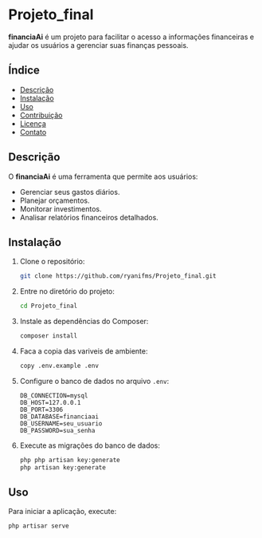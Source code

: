 # Projeto_final

**financiaAi** é um projeto para facilitar o acesso a informações financeiras e ajudar os usuários a gerenciar suas finanças pessoais.

## Índice

- [Descrição](#descrição)
- [Instalação](#instalação)
- [Uso](#uso)
- [Contribuição](#contribuição)
- [Licença](#licença)
- [Contato](#contato)

## Descrição

O **financiaAi** é uma ferramenta que permite aos usuários:
- Gerenciar seus gastos diários.
- Planejar orçamentos.
- Monitorar investimentos.
- Analisar relatórios financeiros detalhados.

## Instalação

1. Clone o repositório:
    ```bash
    git clone https://github.com/ryanifms/Projeto_final.git
    ```

2. Entre no diretório do projeto:
    ```bash
    cd Projeto_final
    ```

3. Instale as dependências do Composer:
    ```bash
    composer install
    ```
4. Faca a copia das variveis de ambiente:
    ```bash
    copy .env.example .env
    ```


4. Configure o banco de dados no arquivo `.env`:
    ```plaintext
    DB_CONNECTION=mysql
    DB_HOST=127.0.0.1
    DB_PORT=3306
    DB_DATABASE=financiaai
    DB_USERNAME=seu_usuario
    DB_PASSWORD=sua_senha
    ```

5. Execute as migrações do banco de dados:
    ```bash
    php php artisan key:generate
    php artisan key:generate
    
    ```

## Uso

Para iniciar a aplicação, execute:
```bash
php artisar serve 
